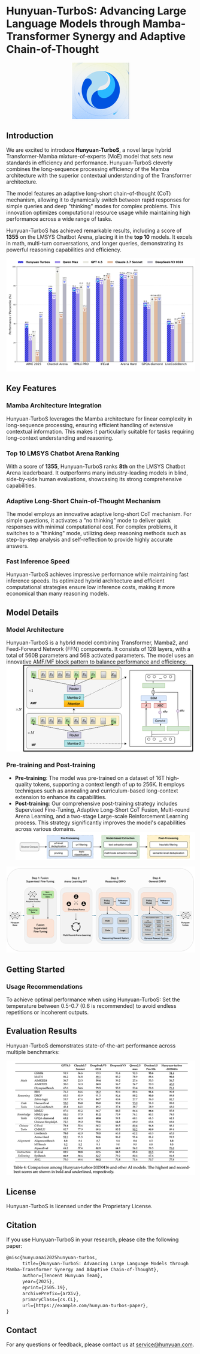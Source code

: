 # Hunyuan-TurboS: Advancing Large Language Models through Mamba-Transformer Synergy and Adaptive Chain-of-Thought


<p align="center">
  <img src="Report/Figures/hunyuan_v1.png" alt="Intro_P1" width="30%">
</p>

## Introduction

We are excited to introduce **Hunyuan-TurboS**, a novel large hybrid Transformer-Mamba mixture-of-experts (MoE) model that sets new standards in efficiency and performance. Hunyuan-TurboS cleverly combines the long-sequence processing efficiency of the Mamba architecture with the superior contextual understanding of the Transformer architecture.

The model features an adaptive long-short chain-of-thought (CoT) mechanism, allowing it to dynamically switch between rapid responses for simple queries and deep "thinking" modes for complex problems. This innovation optimizes computational resource usage while maintaining high performance across a wide range of tasks.

Hunyuan-TurboS has achieved remarkable results, including a score of **1355** on the LMSYS Chatbot Arena, placing it in the **top 10** models. It excels in math, multi-turn conversations, and longer queries, demonstrating its powerful reasoning capabilities and efficiency.

![Intro_P1](Report/Figures/Intro_P1.png)

## Key Features

### Mamba Architecture Integration

Hunyuan-TurboS leverages the Mamba architecture for linear complexity in long-sequence processing, ensuring efficient handling of extensive contextual information. This makes it particularly suitable for tasks requiring long-context understanding and reasoning.

### Top 10 LMSYS Chatbot Arena Ranking

With a score of **1355**, Hunyuan-TurboS ranks **8th** on the LMSYS Chatbot Arena leaderboard. It outperforms many industry-leading models in blind, side-by-side human evaluations, showcasing its strong comprehensive capabilities.

### Adaptive Long-Short Chain-of-Thought Mechanism

The model employs an innovative adaptive long-short CoT mechanism. For simple questions, it activates a "no thinking" mode to deliver quick responses with minimal computational cost. For complex problems, it switches to a "thinking" mode, utilizing deep reasoning methods such as step-by-step analysis and self-reflection to provide highly accurate answers.

### Fast Inference Speed

Hunyuan-TurboS achieves impressive performance while maintaining fast inference speeds. Its optimized hybrid architecture and efficient computational strategies ensure low inference costs, making it more economical than many reasoning models.

## Model Details

### Model Architecture

Hunyuan-TurboS is a hybrid model combining Transformer, Mamba2, and Feed-Forward Network (FFN) components. It consists of 128 layers, with a total of 560B parameters and 56B activated parameters. The model uses an innovative AMF/MF block pattern to balance performance and efficiency.
![Intro_P1](Report/Figures/TurboS.png)



### Pre-training and Post-training

- **Pre-training**: The model was pre-trained on a dataset of 16T high-quality tokens, supporting a context length of up to 256K. It employs techniques such as annealing and curriculum-based long-context extension to enhance its capabilities.
- **Post-training**: Our comprehensive post-training strategy includes Supervised Fine-Tuning, Adaptive Long-Short CoT Fusion, Multi-round Arena Learning, and a two-stage Large-scale Reinforcement Learning process. This strategy significantly improves the model's capabilities across various domains.
![Intro_P1](Report/Figures/data_process_v1.png)

![Intro_P1](Report/Figures/post_train_v1.png)


## Getting Started

### Usage Recommendations

To achieve optimal performance when using Hunyuan-TurboS: Set the temperature between 0.5-0.7 (0.6 is recommended) to avoid endless repetitions or incoherent outputs.


## Evaluation Results

Hunyuan-TurboS demonstrates state-of-the-art performance across multiple benchmarks:

![Intro_P1](Report/Figures/eval_bench_v1.png)



## License

Hunyuan-TurboS is licensed under the Proprietary License. 

## Citation

If you use Hunyuan-TurboS in your research, please cite the following paper:

```
@misc{hunyuanai2025hunyuan-turbos,
      title={Hunyuan-TurboS: Advancing Large Language Models through Mamba-Transformer Synergy and Adaptive Chain-of-Thought},
      author={Tencent Hunyuan Team},
      year={2025},
      eprint={2505.19},
      archivePrefix={arXiv},
      primaryClass={cs.CL},
      url={https://example.com/hunyuan-turbos-paper},
}
```

## Contact

For any questions or feedback, please contact us at service@hunyuan.com.
